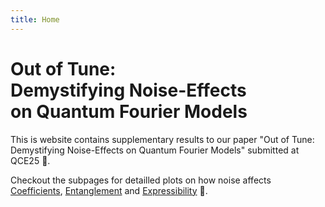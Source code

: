 ```yaml
---
title: Home
---
```

# Out of Tune: <br> Demystifying Noise-Effects <br> on Quantum Fourier Models

This is website contains supplementary results to our paper "Out of Tune: Demystifying Noise-Effects on Quantum Fourier Models" submitted at QCE25 :scroll:.

Checkout the subpages for detailled plots on how noise affects [Coefficients](coefficients.md), [Entanglement](entanglement.md) and [Expressibility](expressibility.md) :rocket:.